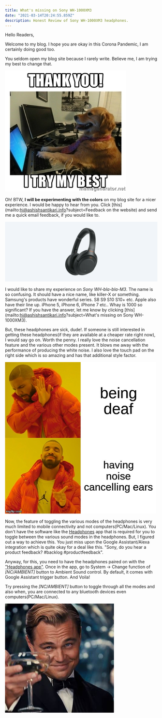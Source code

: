 ```yaml
---
title: What's missing on Sony WH-1000XM3
date: "2021-03-14T20:24:55.859Z"
description: Honest Review of Sony WH-1000XM3 headphones.
---
```


Hello Readers,

Welcome to my blog. I hope you are okay in this Corona Pandemic, I am certainly doing good too.

You seldom open my blog site because I rarely write. Believe me, I am trying my best 
to change that.

![itry]

Oh! BTW, __I will be experimenting with the colors__ on my blog site for a nicer experience.
I would be happy to hear from you. Click [this](mailto:hi@ashishsantikari.info?subject=Feedback on the website) and
send me a quick email feedback, if you would like to. 



![headphone]

I would like to share my experience on _Sony WH-bla-bla-M3_. The name is so confusing.
It should have a nice name, like killer-X or something. Samsung's products have wonderful series.
S8 S9 S10 S10+ etc. Apple also have their line up. iPhone 5, iPhone 6, iPhone 7 etc.. 
Whay is 1000 so significant? If you have the answer, let me know by clicking [this](mailto:hi@ashishsantikari.info?subject=What's missing on Sony WH-1000XM3).

But, these headphones are sick, dude!. If someone is still interested in getting these headphones(if they are available
at a cheaper rate right now), I would say go on. Worth the penny. I really love the noise cancellation feature and
the various other modes present. It blows me away with the performance of producing the white noise.
I also love the touch pad on the right side which is so amazing and has that additional style
factor.

![wow]

Now, the feature of toggling the various modes of the headphones is very much limited to mobile connectivity and not
computers(PC/Mac/Linux). You don't have the software like the [Headphones][app] app that
is required for you to toggle between
the various sound modes in the headphones. But, I figured out a way to achieve this.
You just miss upon the Google Assistant/Alexa integration which is quite okay for a deal like this.
"Sony, do you hear a product feedback? #backlog #productfeedback". 


Anyway, for this, you need to have the headphones paired on with the ["Headphones app"][app]. Once in the app,
go to System -> Change function of _[NC/AMBIENT]_ button to Ambient Sound control. By default, it comes with
Google Assistant trigger button. And Voila!


Try pressing the _[NC/AMBIENT]_ button to toggle through all the modes and also when, you are connected to any bluetooth
devices even computers(PC/Mac/Linux).


![celebrate]



[app]: https://www.sony.com/electronics/headphones-connect-app
[headphone]: headphone.jpg
[itry]: i-try.jpg
[wow]: must-have.jpg
[celebrate]: celebrate.jpg